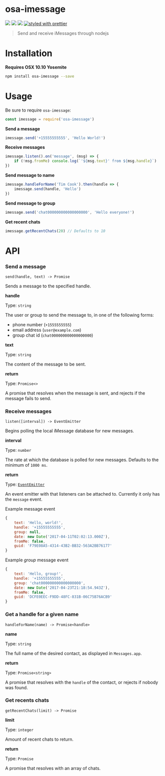 osa-imessage
====

![](https://img.shields.io/npm/dm/osa-imessage.svg?style=flat-square)
![](https://img.shields.io/npm/v/osa-imessage.svg?style=flat-square)
![](https://img.shields.io/npm/l/osa-imessage.svg?style=flat-square)
[![styled with prettier](https://img.shields.io/badge/styled_with-prettier-ff69b4.svg?style=flat-square)](https://github.com/prettier/prettier)

> Send and receive iMessages through nodejs

Installation
===

**Requires OSX 10.10 Yosemite**

```bash
npm install osa-imessage --save
```

Usage
====

Be sure to require `osa-imessage`:

```js
const imessage = require('osa-imessage')
```

**Send a message**
```js
imessage.send('+15555555555', 'Hello World!')
```

**Receive messages**
```js
imessage.listen().on('message', (msg) => {
    if (!msg.fromMe) console.log(`'${msg.text}' from ${msg.handle}`)
})
```

**Send message to name**
```js
imessage.handleForName('Tim Cook').then(handle => {
    imessage.send(handle, 'Hello')
})
```

**Send message to group**
```js
imessage.send('chat000000000000000000', 'Hello everyone!')
```

**Get recent chats**
```js
imessage.getRecentChats(20) // Defaults to 10
```

API
===

### Send a message

`send(handle, text) -> Promise`

Sends a message to the specified handle.

**handle**

Type: `string`

The user or group to send the message to, in one of the following forms:
- phone number (`+1555555555`)
- email address (`user@example.com`)
- group chat id (`chat000000000000000000`)

**text**

Type: `string`

The content of the message to be sent.

**return**

Type: `Promise<>`

A promise that resolves when the message is sent, and rejects if the
message fails to send.

### Receive messages

`listen([interval]) -> EventEmitter`

Begins polling the local iMessage database for new messages.

**interval**

Type: `number`

The rate at which the database is polled for new messages. Defaults to the minimum of `1000 ms`.

**return**

Type: [`EventEmitter`](https://nodejs.org/api/events.html#events_class_eventemitter)

An event emitter with that listeners can be attached to. Currently it only has the `message` event.

Example message event
```js
{
    text: 'Hello, world!',
    handle: '+15555555555',
    group: null,
    date: new Date('2017-04-11T02:02:13.000Z'),
    fromMe: false,
    guid: 'F79E08A5-4314-43B2-BB32-563A2BB76177'
}
```

Example *group* message event
```js
{
    text: 'Hello, group!',
    handle: '+15555555555',
    group: 'chat000000000000000000',
    date: new Date('2017-04-23T21:18:54.943Z'),
    fromMe: false,
    guid: 'DCFE0EEC-F9DD-48FC-831B-06C75B76ACB9'
}
```

### Get a handle for a given name

`handleForName(name) -> Promise<handle>`

**name**

Type: `string`

The full name of the desired contact, as displayed in `Messages.app`.

**return**

Type: `Promise<string>`

A promise that resolves with the `handle` of the contact, or rejects if nobody was found.

### Get recents chats

`getRecentChats(limit) -> Promise`

**limit**

Type: `integer`

Amount of recent chats to return.

**return**

Type: `Promise`

A promise that resolves with an array of chats.
